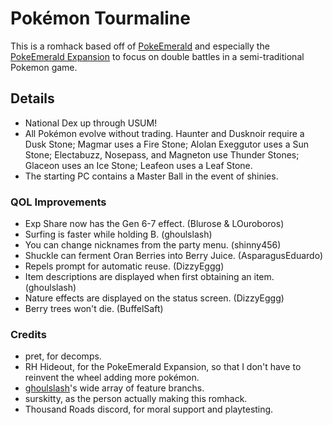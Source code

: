 # Pok&eacute;mon Tourmaline
This is a romhack based off of [PokeEmerald](https://github.com/pret/pokeemerald) and especially the [PokeEmerald Expansion](https://github.com/rh-hideout/pokeemerald-expansion) to focus on double battles in a semi-traditional Pokemon game.
## Details
- National Dex up through USUM!
- All Pok&eacute;mon evolve without trading. Haunter and Dusknoir require a Dusk Stone; Magmar uses a Fire Stone; Alolan Exeggutor uses a Sun Stone; Electabuzz, Nosepass, and Magneton use Thunder Stones; Glaceon uses an Ice Stone; Leafeon uses a Leaf Stone.
- The starting PC contains a Master Ball in the event of shinies.
### QOL Improvements
- Exp Share now has the Gen 6-7 effect. (Blurose & LOuroboros)
- Surfing is faster while holding B. (ghoulslash)
- You can change nicknames from the party menu. (shinny456)
- Shuckle can ferment Oran Berries into Berry Juice. (AsparagusEduardo)
- Repels prompt for automatic reuse. (DizzyEggg)
- Item descriptions are displayed when first obtaining an item. (ghoulslash)
- Nature effects are displayed on the status screen. (DizzyEggg)
- Berry trees won't die. (BuffelSaft)
### Credits
- pret, for decomps.
- RH Hideout, for the PokeEmerald Expansion, so that I don't have to reinvent the wheel adding more pok&eacute;mon.
- [ghoulslash](https://github.com/ghoulslash/pokeemerald/wiki)'s wide array of feature branchs.
- surskitty, as the person actually making this romhack.
- Thousand Roads discord, for moral support and playtesting.
